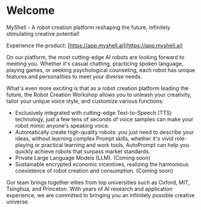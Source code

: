 # Welcome

MyShell - A robot creation platform reshaping the future, infinitely stimulating creative potential!

Experience the product: [https://app.myshell.ai](https://app.myshell.ai)

On our platform, the most cutting-edge AI robots are looking forward to meeting you. Whether it's casual chatting, practicing spoken language, playing games, or seeking psychological counseling, each robot has unique features and personalities to meet your diverse needs.

What's even more exciting is that as a robot creation platform leading the future, the Robot Creation Workshop allows you to unleash your creativity, tailor your unique voice style, and customize various functions:

* Exclusively integrated with cutting-edge Text-to-Speech (TTS) technology, just a few tens of seconds of voice samples can make your robot mimic anyone's speaking voice.
* Automatically create high-quality robots: you just need to describe your ideas, without learning complex Prompt skills, whether it's vivid role-playing or practical learning and work tools, AutoPrompt can help you quickly achieve robots that surpass market standards.
* Private Large Language Models (LLM). (Coming soon)
* Sustainable encrypted economic incentives, realizing the harmonious coexistence of robot creation and consumption. (Coming soon)

Our team brings together elites from top universities such as Oxford, MIT, Tsinghua, and Princeton. With years of AI research and application experience, we are committed to bringing you an infinitely possible creative universe.